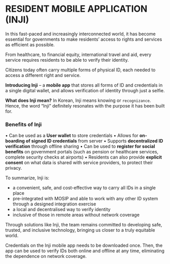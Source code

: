 # RESIDENT MOBILE APPLICATION (INJI)

In this fast-paced and increasingly interconnected world, it has become essential for governments to make residents’ access to rights and services as efficient as possible.
 
From healthcare, to financial equity, international travel and aid, every service requires residents to be able to verify their identity.
 
Citizens today often carry multiple forms of physical ID, each needed to access a different right and service. 
 
**Introducing Inji** – a **mobile app** that stores all forms of ID and credentials in a single digital wallet, and allows verification of identity through just a selfie.

**What does Inji mean?**
In Korean, Inji means knowing or `recognizance`.  Hence, the word “Inji” definitely resonates with the purpose it has been built for.  

### Benefits of Inji
•	Can be used as a **User wallet** to store credentials
•	Allows for **on-boarding of signed ID credentials** from server
•	Supports **decentralized ID verification** through offline sharing
•	Can be used to **register for social benefits** on government portals (such as pension or healthcare services, complete security checks at airports)
•	Residents can also provide **explicit consent** on what data is shared with service providers, to protect their privacy. 

 
To summarize, Inji is:
-	a convenient, safe, and cost-effective way to carry all IDs in a single place
-	pre-integrated with MOSIP and able to work with any other ID system through a designed integration exercise
-	a local and decentralised way to verify identity
-	inclusive of those in remote areas without network coverage 

Through solutions like Inji, the team remains committed to developing safe, trusted, and inclusive technology, bringing us closer to a truly equitable world. 

Credentials on the Inji mobile app needs to be downloaded once. Then, the app can be used to verify IDs both online and offline at any time, eliminating the dependence on network coverage.


